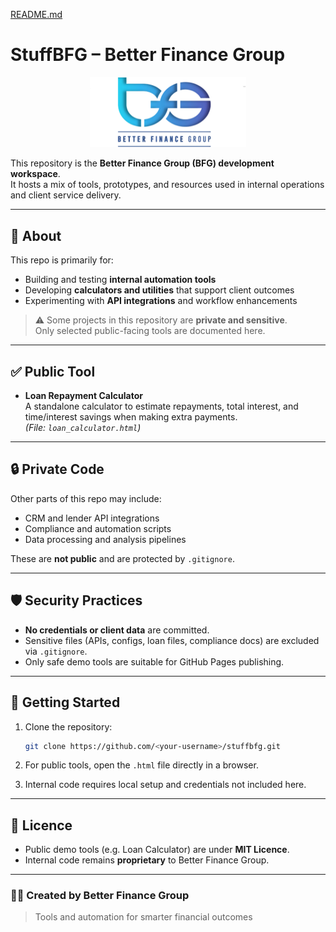 [README.md](https://github.com/user-attachments/files/22454644/README.md)
# StuffBFG – Better Finance Group

<p align="center">
  <img src="./loan-calculator/logo.png" alt="Better Finance Group Logo" width="250">
</p>

This repository is the **Better Finance Group (BFG) development workspace**.  
It hosts a mix of tools, prototypes, and resources used in internal operations and client service delivery.

---

## 📌 About
This repo is primarily for:
- Building and testing **internal automation tools**
- Developing **calculators and utilities** that support client outcomes
- Experimenting with **API integrations** and workflow enhancements

> ⚠️ Some projects in this repository are **private and sensitive**.  
> Only selected public-facing tools are documented here.

---

## ✅ Public Tool
- **Loan Repayment Calculator**  
  A standalone calculator to estimate repayments, total interest, and time/interest savings when making extra payments.  
  *(File: `loan_calculator.html`)*

---

## 🔒 Private Code
Other parts of this repo may include:
- CRM and lender API integrations  
- Compliance and automation scripts  
- Data processing and analysis pipelines  

These are **not public** and are protected by `.gitignore`.

---

## 🛡 Security Practices
- **No credentials or client data** are committed.  
- Sensitive files (APIs, configs, loan files, compliance docs) are excluded via `.gitignore`.  
- Only safe demo tools are suitable for GitHub Pages publishing.  

---

## 🚀 Getting Started
1. Clone the repository:
   ```bash
   git clone https://github.com/<your-username>/stuffbfg.git
   ```

2. For public tools, open the `.html` file directly in a browser.  
3. Internal code requires local setup and credentials not included here.

---

## 📜 Licence
- Public demo tools (e.g. Loan Calculator) are under **MIT Licence**.  
- Internal code remains **proprietary** to Better Finance Group.  

---

### 👨‍💻 Created by Better Finance Group
> Tools and automation for smarter financial outcomes
